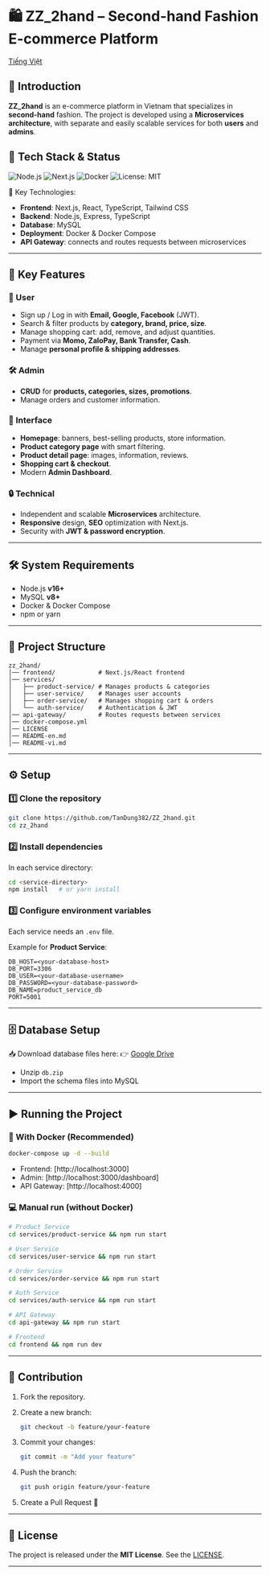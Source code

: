 # 🛍️ ZZ_2hand – Second-hand Fashion E-commerce Platform

[Tiếng Việt](./README-vn.md)

## 🌟 Introduction

**ZZ_2hand** is an e-commerce platform in Vietnam that specializes in **second-hand** fashion. The project is developed using a **Microservices architecture**, with separate and easily scalable services for both **users** and **admins**.

## 🚀 Tech Stack & Status

![Node.js](https://img.shields.io/badge/Node.js-v16+-green)
![Next.js](https://img.shields.io/badge/Next.js-13-black)
![Docker](https://img.shields.io/badge/Docker-Ready-blue)
![License: MIT](https://img.shields.io/badge/License-MIT-yellow.svg)


🔹 Key Technologies:

* **Frontend**: Next.js, React, TypeScript, Tailwind CSS
* **Backend**: Node.js, Express, TypeScript
* **Database**: MySQL
* **Deployment**: Docker & Docker Compose
* **API Gateway**: connects and routes requests between microservices

---

## 🚀 Key Features

### 👤 User

* Sign up / Log in with **Email, Google, Facebook** (JWT).
* Search & filter products by **category, brand, price, size**.
* Manage shopping cart: add, remove, and adjust quantities.
* Payment via **Momo, ZaloPay, Bank Transfer, Cash**.
* Manage **personal profile & shipping addresses**.

### 🛠️ Admin

* **CRUD** for **products, categories, sizes, promotions**.
* Manage orders and customer information.

### 🎨 Interface

* **Homepage**: banners, best-selling products, store information.
* **Product category page** with smart filtering.
* **Product detail page**: images, information, reviews.
* **Shopping cart & checkout**.
* Modern **Admin Dashboard**.

### 🔒 Technical

* Independent and scalable **Microservices** architecture.
* **Responsive** design, **SEO** optimization with Next.js.
* Security with **JWT & password encryption**.

---

## 🛠️ System Requirements

* Node.js **v16+**
* MySQL **v8+**
* Docker & Docker Compose
* npm or yarn

---

## 📂 Project Structure

```text
zz_2hand/
│── frontend/            # Next.js/React frontend
│── services/
│   ├── product-service/ # Manages products & categories
│   ├── user-service/    # Manages user accounts
│   ├── order-service/   # Manages shopping cart & orders
│   └── auth-service/    # Authentication & JWT
│── api-gateway/         # Routes requests between services
│── docker-compose.yml
│── LICENSE
│── README-en.md
│── README-vi.md
```

---

## ⚙️ Setup

### 1️⃣ Clone the repository

```bash
git clone https://github.com/TanDung382/ZZ_2hand.git
cd zz_2hand
```

### 2️⃣ Install dependencies

In each service directory:

```bash
cd <service-directory>
npm install   # or yarn install
```

### 3️⃣ Configure environment variables

Each service needs an `.env` file.

Example for **Product Service**:

```env
DB_HOST=<your-database-host>
DB_PORT=3306
DB_USER=<your-database-username>
DB_PASSWORD=<your-database-password>
DB_NAME=product_service_db
PORT=5001
```

---

## 🗄️ Database Setup

📥 Download database files here:
👉 [Google Drive](https://drive.google.com/drive/folders/1QdhkQK5Y_nBoGSJcW0ZF8GYThWB-Ubvi?usp=sharing)

* Unzip `db.zip`
* Import the schema files into MySQL

---

## ▶️ Running the Project

### 🚢 With Docker (Recommended)

```bash
docker-compose up -d --build
```

* Frontend: [http://localhost:3000] 
* Admin: [http://localhost:3000/dashboard]
* API Gateway: [http://localhost:4000]

### 💻 Manual run (without Docker)

```bash
# Product Service
cd services/product-service && npm run start

# User Service
cd services/user-service && npm run start

# Order Service
cd services/order-service && npm run start

# Auth Service
cd services/auth-service && npm run start

# API Gateway
cd api-gateway && npm run start

# Frontend
cd frontend && npm run dev
```

---

## 🤝 Contribution

1. Fork the repository.
2. Create a new branch:

   ```bash
   git checkout -b feature/your-feature
   ```
3. Commit your changes:

   ```bash
   git commit -m "Add your feature"
   ```
4. Push the branch:

   ```bash
   git push origin feature/your-feature
   ```
5. Create a Pull Request 🎉

---

## 📜 License

The project is released under the **MIT License**.
See the [LICENSE](./LICENSE).

---
